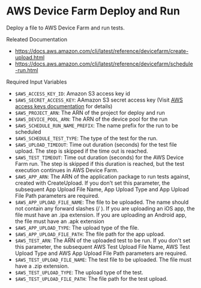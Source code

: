 # AWS Device Farm Deploy and Run

Deploy a file to AWS Device Farm and run tests.

Releated Documentation
- https://docs.aws.amazon.com/cli/latest/reference/devicefarm/create-upload.html
- https://docs.aws.amazon.com/cli/latest/reference/devicefarm/schedule-run.html

Required Input Variables
- `$AWS_ACCESS_KEY_ID`: Amazon S3 access key id
- `$AWS_SECRET_ACCESS_KEY`: AAmazon S3 secret access key (Visit [AWS access keys documentation](https://docs.aws.amazon.com/general/latest/gr/aws-sec-cred-types.html#access-keys-and-secret-access-keys) for details)
- `$AWS_PROJECT_ARN`: The ARN of the project for deploy and run
- `$AWS_DEVICE_POOL_ARN`: The ARN of the device pool for the run
- `$AWS_SCHEDULE_RUN_NAME_PREFIX`: The name prefix for the run to be scheduled
- `$AWS_SCHEDULE_TEST_TYPE`: The type of the test for the run.
- `$AWS_UPLOAD_TIMEOUT`: Time out duration (seconds) for the test file upload. The step is skipped if the time out is reached.
- `$AWS_TEST_TIMEOUT`: Time out duration (seconds) for the AWS Device Farm run. The step is skipped if this duration is reached, but the test execution continues in AWS Device Farm.
- `$AWS_APP_ARN`: The ARN of the application package to run tests against, created with CreateUpload. If you don't set this parameter, the subsequent App Upload File Name, App Upload Type and App Upload File Path parameters are required.
- `$AWS_APP_UPLOAD_FILE_NAME`: The file to be uploaded. The name should not contain any forward slashes (/ ). If you are uploading an iOS app, the file must have an .ipa extension. If you are uploading an Android app, the file must have an .apk extension
- `$AWS_APP_UPLOAD_TYPE`: The upload type of the file.
- `$AWS_APP_UPLOAD_FILE_PATH`: The file path for the app upload.
- `$AWS_TEST_ARN`: The ARN of the uploaded test to be run. If you don't set this parameter, the subsequent AWS Test Upload File Name, AWS Test Upload Type and AWS App Upload File Path parameters are required.
- `$AWS_TEST_UPLOAD_FILE_NAME`: The test file to be uploaded. The file must have a .zip extension.
- `$AWS_TEST_UPLOAD_TYPE`: The upload type of the test.
- `$AWS_TEST_UPLOAD_FILE_PATH`: The file path for the test upload.
